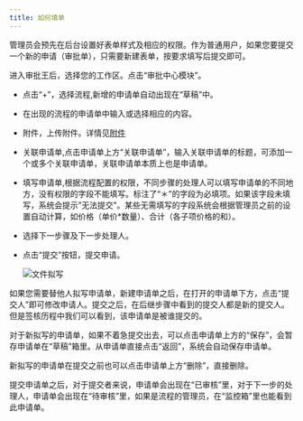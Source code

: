 ```yaml
---
title: 如何填单
---
```


管理员会预先在后台设置好表单样式及相应的权限。作为普通用户，如果您要提交一个新的申请（审批单），只需要新建表单，按要求填写后提交即可。

进入审批王后，选择您的工作区。点击“审批中心模块”。
- 点击“+”，选择流程,新增的申请单自动出现在“草稿”中。
- 在出现的流程的申请单中输入或选择相应的内容。
- 附件，上传附件。详情见[附件](instance_attachment.md)
- 关联申请单,点击申请单上方“关联申请单”，输入关联申请单的标题，可添加一个或多个关联申请单，关联申请单本质上也是申请单。
- 填写申请单,根据流程配置的权限，不同步骤的处理人可以填写申请单的不同地方，没有权限的字段不能填写。标注了“＊”的字段为必填项。如果该字段未填写，系统会提示”无法提交"。某些无需填写的字段系统会根据管理员之前的设置自动计算，如价格（单价*数量）、合计（各子项价格的和）。
- 选择下一步骤及下一步处理人。
- 点击“提交”按钮，提交申请。

    ![文件拟写](images/拟写.png)
 
 如果您需要替他人拟写申请单，新建申请单之后，在打开的申请单下方，点击“提交人”即可修改申请人。提交之后，在后继步骤中看到的提交人都是新的提交人。但是签核历程中我们可以看到，该申请单是被谁提交的。

 对于新拟写的申请单，如果不着急提交出去，可以点击申请单上方的“保存”，会暂存申请单在“草稿”箱里。从申请单直接点击“返回”，系统会自动保存申请单。

 新拟写的申请单在提交之前也可以点击申请单上方“删除”，直接删除。
 
 提交申请单之后，对于提交者来说，申请单会出现在“已审核”里，对于下一步的处理人，申请单会出现在“待审核”里，如果是流程的管理员，在“监控箱”里也能看到此申请单。
